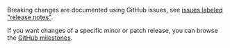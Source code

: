 Breaking changes are documented using GitHub issues, see [issues labeled "release notes"](https://github.com/hapijs/eslint-plugin/issues?q=is%3Aissue+label%3A%22release+notes%22).

If you want changes of a specific minor or patch release, you can browse the [GitHub milestones](https://github.com/hapijs/eslint-plugin/milestones?state=closed&direction=asc&sort=due_date).
